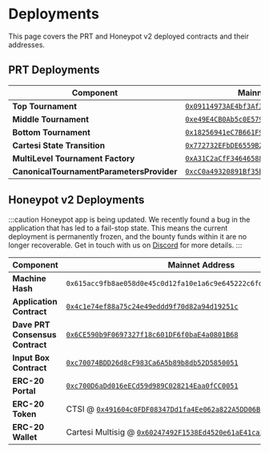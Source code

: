 # Deployments

This page covers the PRT and Honeypot v2 deployed contracts and their addresses.

## PRT Deployments

| Component | Mainnet Address |
|-----------|-----------------|
| **Top Tournament** | [`0x09114973AE4bf3Af3896E4e541082C73f224F8Aa`](https://etherscan.io/address/0x09114973AE4bf3Af3896E4e541082C73f224F8Aa) |
| **Middle Tournament** | [`0xe49E4CB0Ab5c0E5792E762807329B420Cc4FF1AE`](https://etherscan.io/address/0xe49E4CB0Ab5c0E5792E762807329B420Cc4FF1AE) |
| **Bottom Tournament** | [`0x18256941eC7B661F9F46C228b74e775b581e63f8`](https://etherscan.io/address/0x18256941eC7B661F9F46C228b74e775b581e63f8) |
| **Cartesi State Transition** | [`0x772732EFbDE6559B2960327276ed33d707fF057f`](https://etherscan.io/address/0x772732EFbDE6559B2960327276ed33d707fF057f) |
| **MultiLevel Tournament Factory** | [`0xA31C2aCfF3464658866960c0fBD3d798310272D7`](https://etherscan.io/address/0xA31C2aCfF3464658866960c0fBD3d798310272D7) |
| **CanonicalTournamentParametersProvider** | [`0xcC0a49320891Bf35bca834aF1045ab89Ecd44c0c`](https://etherscan.io/address/0xcC0a49320891Bf35bca834aF1045ab89Ecd44c0c) |

## Honeypot v2 Deployments
:::caution
 Honeypot app is being updated. We recently found a bug in the application that has led to a fail-stop state. This means the current deployment is permanently frozen, and the bounty funds within it are no longer recoverable. Get in touch with us on [Discord](https://discord.gg/cWGbyFkQ2W) for more details.
:::

| Component | Mainnet Address |
|-----------|-----------------|
| **Machine Hash** | `0x615acc9fb8ae058d0e45c0d12fa10e1a6c9e645222c6fd94dfeda194ee427c14` |
| **Application Contract** | [`0x4c1e74ef88a75c24e49eddd9f70d82a94d19251c`](https://etherscan.io/address/0x4c1e74ef88a75c24e49eddd9f70d82a94d19251c) |
| **Dave PRT Consensus Contract** | [`0x6CE590b9F0697327f18c601DF6f0baE4a0801B68`](https://etherscan.io/address/0x6CE590b9F0697327f18c601DF6f0baE4a0801B68) |
| **Input Box Contract** | [`0xc70074BDD26d8cF983Ca6A5b89b8db52D5850051`](https://etherscan.io/address/0xc70074BDD26d8cF983Ca6A5b89b8db52D5850051) |
| **ERC-20 Portal** | [`0xc700D6aDd016eECd59d989C028214Eaa0fCC0051`](https://etherscan.io/address/0xc700D6aDd016eECd59d989C028214Eaa0fCC0051) |
| **ERC-20 Token** | CTSI @ [`0x491604c0FDF08347Dd1fa4Ee062a822A5DD06B5D`](https://etherscan.io/address/0x491604c0FDF08347Dd1fa4Ee062a822A5DD06B5D) |
| **ERC-20 Wallet** | Cartesi Multisig @ [`0x60247492F1538Ed4520e61aE41ca2A8447592Ff5`](https://etherscan.io/address/0x60247492F1538Ed4520e61aE41ca2A8447592Ff5) |

